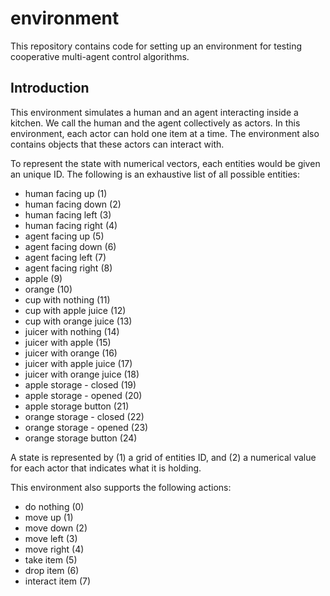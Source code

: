 # environment

This repository contains code for setting up an environment
for testing cooperative multi-agent control algorithms.

## Introduction

This environment simulates a human and an agent interacting
inside a kitchen. We call the human and the agent collectively
as actors. In this environment, each actor can hold one item
at a time. The environment also contains objects that these
actors can interact with.

To represent the state with numerical vectors, each entities
would be given an unique ID. The following is an exhaustive
list of all possible entities:

- human facing up (1)
- human facing down (2)
- human facing left (3)
- human facing right (4)
- agent facing up (5)
- agent facing down (6)
- agent facing left (7)
- agent facing right (8)
- apple (9)
- orange (10)
- cup with nothing (11)
- cup with apple juice (12)
- cup with orange juice (13)
- juicer with nothing (14)
- juicer with apple (15)
- juicer with orange (16)
- juicer with apple juice (17)
- juicer with orange juice (18)
- apple storage - closed (19)
- apple storage - opened (20)
- apple storage button (21)
- orange storage - closed (22)
- orange storage - opened (23)
- orange storage button (24)

A state is represented by (1) a grid of entities ID, and (2) a
numerical value for each actor that indicates what it is holding. 

This environment also supports the following actions:

- do nothing (0)
- move up (1)
- move down (2)
- move left (3)
- move right (4)
- take item (5)
- drop item (6)
- interact item (7)
